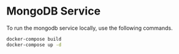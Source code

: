 # MongoDB Service

To run the mongodb service locally, use the following commands.

```bash
docker-compose build
docker-compose up -d
```
